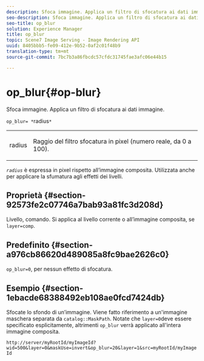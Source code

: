 ```yaml
---
description: Sfoca immagine. Applica un filtro di sfocatura ai dati immagine.
seo-description: Sfoca immagine. Applica un filtro di sfocatura ai dati immagine.
seo-title: op_blur
solution: Experience Manager
title: op_blur
topic: Scene7 Image Serving - Image Rendering API
uuid: 8405bbb5-fe09-412e-9b52-0af2c01f48b9
translation-type: tm+mt
source-git-commit: 7bc7b3a86fbcdc57cfdc31745fae3afc06e44b15

---
```



# op_blur{#op-blur}

Sfoca immagine. Applica un filtro di sfocatura ai dati immagine.

`op_blur= *`radius`*`

<table id="simpletable_1DD41D819BE74130A77ECFC28486F70A"> 
 <tr class="strow"> 
  <td class="stentry"> <p><span class="varname"> radius</span> </p> </td> 
  <td class="stentry"> <p>Raggio del filtro sfocatura in pixel (numero reale, da 0 a 100). </p></td> 
 </tr> 
</table>

*`radius`* è espressa in pixel rispetto all’immagine composita. Utilizzata anche per applicare la sfumatura agli effetti dei livelli.

## Proprietà {#section-92573fe2c07746a7bab93a81fc3d208d}

Livello, comando. Si applica al livello corrente o all’immagine composita, se `layer=comp`.

## Predefinito {#section-a976cb86620d489085a8fc9bae2626c0}

`op_blur=0`, per nessun effetto di sfocatura.

## Esempio {#section-1ebacde68388492eb108ae0fcd7424db}

Sfocate lo sfondo di un’immagine. Viene fatto riferimento a un&#39;immagine maschera separata da `catalog::MaskPath`. Notate che `layer=0`deve essere specificato esplicitamente, altrimenti `op_blur` verrà applicato all&#39;intera immagine composita.

`http://server/myRootId/myImageId?wid=500&layer=0&maskUse=invert&op_blur=20&layer=1&src=myRootId/myImageId`
